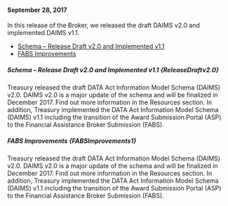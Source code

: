 #### September 28, 2017

In this release of the Broker, we released the draft DAIMS v2.0 and implemented DAIMS v1.1.

  - [Schema – Release Draft v2.0 and Implemented v1.1](#/help?section=ReleaseDraftv2.0)
  - [FABS Improvements](#/help?section=FABSImprovements1)


##### Schema – Release Draft v2.0 and Implemented v1.1 {ReleaseDraftv2.0}
Treasury released the draft DATA Act Information Model Schema (DAIMS) v2.0. DAIMS v2.0 is a major update of the schema and will be finalized in December 2017. Find out more information in the Resources section. In addition, Treasury implemented the DATA Act Information Model Schema (DAIMS) v1.1 including the transition of the Award Submission Portal (ASP) to the Financial Assistance Broker Submission (FABS).


##### FABS Improvements {FABSImprovements1}
Treasury released the draft DATA Act Information Model Schema (DAIMS) v2.0. DAIMS v2.0 is a major update of the schema and will be finalized in December 2017. Find out more information in the Resources section. In addition, Treasury implemented the DATA Act Information Model Schema (DAIMS) v1.1 including the transition of the Award Submission Portal (ASP) to the Financial Assistance Broker Submission (FABS).
